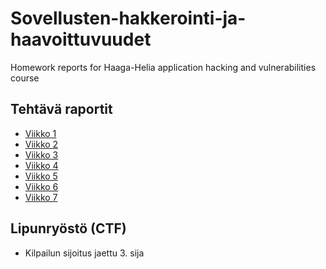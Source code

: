 # Sovellusten-hakkerointi-ja-haavoittuvuudet
Homework reports for Haaga-Helia application hacking and vulnerabilities course

## Tehtävä raportit
- [Viikko 1](h1/h1-korkeat-standardit.md)
- [Viikko 2](h2/h2-break-and-unbreak.md)
- [Viikko 3](h3/h3-No-strings-attached.md)
- [Viikko 4](h4/h4-kääntöpaikka.md)
- [Viikko 5](h5/h5-se-elää.md)
- [Viikko 6](h6/h6-sulaa-hulluutta.md)
- [Viikko 7](h7/h7-uhagre2.md)

## Lipunryöstö (CTF)
- Kilpailun sijoitus jaettu 3. sija
